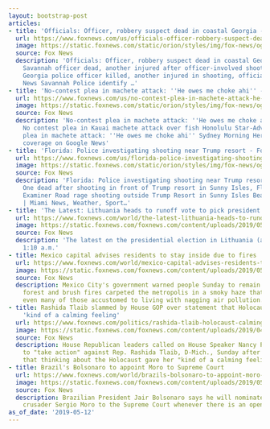```yaml
---
layout: bootstrap-post
articles:
- title: 'Officials: Officer, robbery suspect dead in coastal Georgia - Fox News'
  url: https://www.foxnews.com/us/officials-officer-robbery-suspect-dead-in-coastal-georgia
  image: https://static.foxnews.com/static/orion/styles/img/fox-news/og/og-fox-news.png
  source: Fox News
  description: 'Officials: Officer, robbery suspect dead in coastal Georgia Fox News
    Savannah officer dead, another injured after officer-involved shooting 13WMAZ.com
    Georgia police officer killed, another injured in shooting, officials say Fox
    News Savannah Police identify …'
- title: 'No-contest plea in machete attack: ''He owes me choke ahi'' - Fox News'
  url: https://www.foxnews.com/us/no-contest-plea-in-machete-attack-he-owes-me-choke-ahi
  image: https://static.foxnews.com/static/orion/styles/img/fox-news/og/og-fox-news.png
  source: Fox News
  description: 'No-contest plea in machete attack: ''He owes me choke ahi'' Fox News
    No contest plea in Kauai machete attack over fish Honolulu Star-Advertiser No-contest
    plea in machete attack: ''He owes me choke ahi'' Sydney Morning Herald View full
    coverage on Google News'
- title: 'Florida: Police investigating shooting near Trump resort - Fox News'
  url: https://www.foxnews.com/us/florida-police-investigating-shooting-near-trump-resort
  image: https://static.foxnews.com/static/orion/styles/img/fox-news/og/og-fox-news.png
  source: Fox News
  description: 'Florida: Police investigating shooting near Trump resort Fox News
    One dead after shooting in front of Trump resort in Sunny Isles, Florida Washington
    Examiner Road rage shooting outside Trump Resort in Sunny Isles Beach WSVN 7News
    | Miami News, Weather, Sport…'
- title: 'The Latest: Lithuania heads to runoff vote to pick president'
  url: https://www.foxnews.com/world/the-latest-lithuania-heads-to-runoff-vote-to-pick-president
  image: https://static.foxnews.com/foxnews.com/content/uploads/2019/05/ContentBroker_contentid-f846b47b3b5d4e5c9f066163b037553d-1.png
  source: Fox News
  description: 'The latest on the presidential election in Lithuania (all times local):
    1:10 a.m.'
- title: Mexico capital advises residents to stay inside due to fires
  url: https://www.foxnews.com/world/mexico-capital-advises-residents-to-stay-inside-due-to-fires
  image: https://static.foxnews.com/foxnews.com/content/uploads/2019/05/ContentBroker_contentid-6c96a54a008f4423a966faf456a7213b.png
  source: Fox News
  description: Mexico City's government warned people Sunday to remain indoors as
    forest and brush fires carpeted the metropolis in a smoky haze that has alarmed
    even many of those accustomed to living with nagging air pollution.
- title: Rashida Tlaib slammed by House GOP over statement that Holocaust gives her
    'kind of a calming feeling'
  url: https://www.foxnews.com/politics/rashida-tlaib-holocaust-calming-feeling-house-gop
  image: https://static.foxnews.com/foxnews.com/content/uploads/2019/04/Rashida042519.jpg
  source: Fox News
  description: House Republican leaders called on House Speaker Nancy Pelosi, D-Calif.,
    to "take action" against Rep. Rashida Tlaib, D-Mich., Sunday after Tlaib said
    that thinking about the Holocaust gave her "kind of a calming feeling."
- title: Brazil's Bolsonaro to appoint Moro to Supreme Court
  url: https://www.foxnews.com/world/brazils-bolsonaro-to-appoint-moro-to-supreme-court
  image: https://static.foxnews.com/foxnews.com/content/uploads/2019/05/35ebe6b9-ContentBroker_contentid-3129a7e5854547c8b5100742c3b62ba9.png
  source: Fox News
  description: Brazilian President Jair Bolsonaro says he will nominate anti-corruption
    crusader Sergio Moro to the Supreme Court whenever there is an opening.
as_of_date: '2019-05-12'
---
```


